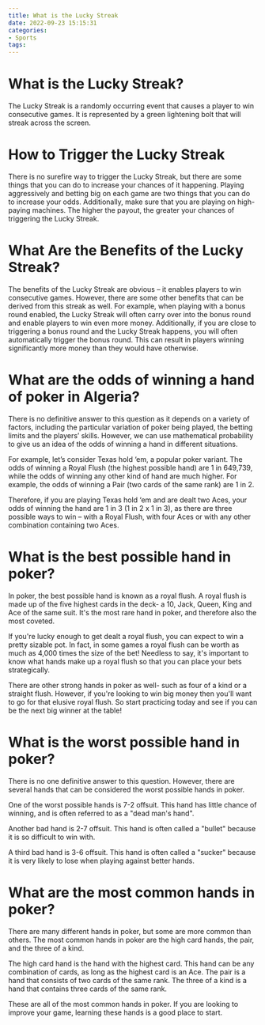 ```yaml
---
title: What is the Lucky Streak
date: 2022-09-23 15:15:31
categories:
- Sports
tags:
---
```



#  What is the Lucky Streak?

The Lucky Streak is a randomly occurring event that causes a player to win consecutive games. It is represented by a green lightening bolt that will streak across the screen.

# How to Trigger the Lucky Streak

There is no surefire way to trigger the Lucky Streak, but there are some things that you can do to increase your chances of it happening. Playing aggressively and betting big on each game are two things that you can do to increase your odds. Additionally, make sure that you are playing on high-paying machines. The higher the payout, the greater your chances of triggering the Lucky Streak.

# What Are the Benefits of the Lucky Streak?

The benefits of the Lucky Streak are obvious – it enables players to win consecutive games. However, there are some other benefits that can be derived from this streak as well. For example, when playing with a bonus round enabled, the Lucky Streak will often carry over into the bonus round and enable players to win even more money. Additionally, if you are close to triggering a bonus round and the Lucky Streak happens, you will often automatically trigger the bonus round. This can result in players winning significantly more money than they would have otherwise.

#  What are the odds of winning a hand of poker in Algeria?

There is no definitive answer to this question as it depends on a variety of factors, including the particular variation of poker being played, the betting limits and the players’ skills. However, we can use mathematical probability to give us an idea of the odds of winning a hand in different situations.

For example, let’s consider Texas hold ‘em, a popular poker variant. The odds of winning a Royal Flush (the highest possible hand) are 1 in 649,739, while the odds of winning any other kind of hand are much higher. For example, the odds of winning a Pair (two cards of the same rank) are 1 in 2.

Therefore, if you are playing Texas hold ‘em and are dealt two Aces, your odds of winning the hand are 1 in 3 (1 in 2 x 1 in 3), as there are three possible ways to win – with a Royal Flush, with four Aces or with any other combination containing two Aces.

#  What is the best possible hand in poker?

In poker, the best possible hand is known as a royal flush. A royal flush is made up of the five highest cards in the deck- a 10, Jack, Queen, King and Ace of the same suit. It's the most rare hand in poker, and therefore also the most coveted.

If you're lucky enough to get dealt a royal flush, you can expect to win a pretty sizable pot. In fact, in some games a royal flush can be worth as much as 4,000 times the size of the bet! Needless to say, it's important to know what hands make up a royal flush so that you can place your bets strategically.

There are other strong hands in poker as well- such as four of a kind or a straight flush. However, if you're looking to win big money then you'll want to go for that elusive royal flush. So start practicing today and see if you can be the next big winner at the table!

#  What is the worst possible hand in poker? 

There is no one definitive answer to this question. However, there are several hands that can be considered the worst possible hands in poker.

One of the worst possible hands is 7-2 offsuit. This hand has little chance of winning, and is often referred to as a "dead man's hand".

Another bad hand is 2-7 offsuit. This hand is often called a "bullet" because it is so difficult to win with.

A third bad hand is 3-6 offsuit. This hand is often called a "sucker" because it is very likely to lose when playing against better hands.

#  What are the most common hands in poker?

There are many different hands in poker, but some are more common than others. The most common hands in poker are the high card hands, the pair, and the three of a kind.

The high card hand is the hand with the highest card. This hand can be any combination of cards, as long as the highest card is an Ace. The pair is a hand that consists of two cards of the same rank. The three of a kind is a hand that contains three cards of the same rank.

These are all of the most common hands in poker. If you are looking to improve your game, learning these hands is a good place to start.